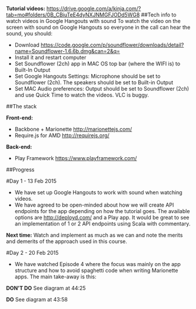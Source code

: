 **Tutorial videos:** 
https://drive.google.com/a/kinja.com/?tab=mo#folders/0B_CBiuTeE4dyNXJNMGFJODd5WG8
##Tech info to watch videos in Google Hangouts with sound
To watch the video on the screen with sound on Google Hangouts so everyone in the call can hear the sound, you should:
- Download https://code.google.com/p/soundflower/downloads/detail?name=Soundflower-1.6.6b.dmg&can=2&q=
- Install it and restart computer
- Set Soundflower (2ch) app in MAC OS top bar (where the WIFI is) to Built-In Output
- Set Google Hangouts Settings: Microphone should be set to Soundflower (2ch). The speakers should be set to Built-in Output
- Set MAC Audio preferences: Output should be set to Soundflower (2ch) and use Quick Time to watch the videos. VLC is buggy.

##The stack

**Front-end:**
- Backbone + Marionette http://marionettejs.com/
- Require.js for AMD http://requirejs.org/

**Back-end:**
- Play Framework https://www.playframework.com/

##Progress

#Day 1 - 13 Feb 2015
- We have set up Google Hangouts to work with sound when watching videos.
- We have agreed to be open-minded about how we will create API endpoints for the app depending on how the tutorial goes. The available options are http://deployd.com/ and a Play app. It would be great to see an implementation of 1 or 2 API endpoints using Scala with commentary.

**Next time:** Watch and implement as much as we can and note the merits and demerits of the approach used in this course. 


#Day 2 - 20 Feb 2015
- We have watched Episode 4 where the focus was mainly on the app structure and how to avoid spaghetti code when writing Marionette apps.
The main take-away is this:

**DON'T DO**
See diagram at 44:25

**DO**
See diagram at 43:58
